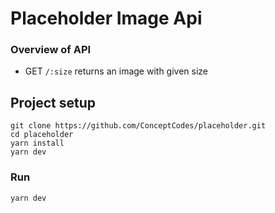 # Placeholder Image Api

### Overview of API

- GET    `/:size`	        returns an image with given size



## Project setup
```
git clone https://github.com/ConceptCodes/placeholder.git
cd placeholder
yarn install
yarn dev
```

### Run
```
yarn dev
```